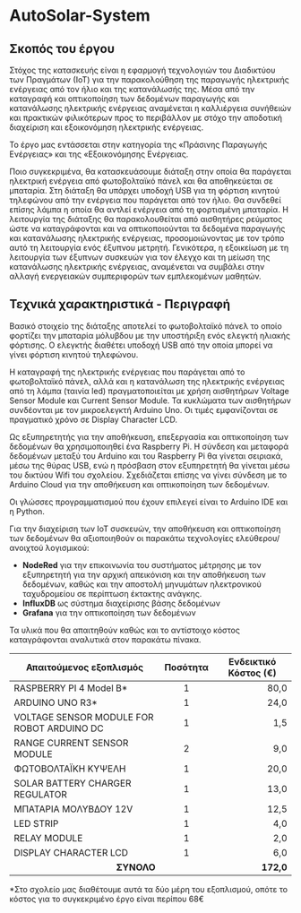 # AutoSolar-System

## Σκοπός του έργου

Στόχος της κατασκευής είναι η εφαρμογή τεχνολογιών του Διαδικτύου των Πραγμάτων (ΙοΤ) για την παρακολούθηση της παραγωγής ηλεκτρικής ενέργειας από τον ήλιο και της κατανάλωσής της. Μέσα από την καταγραφή και οπτικοποίηση των δεδομένων παραγωγής και κατανάλωσης ηλεκτρικής ενέργειας  αναμένεται η καλλιέργεια συνήθειών και πρακτικών φιλικότερων προς το περιβάλλον με στόχο την αποδοτική διαχείριση και εξοικονόμηση ηλεκτρικής ενέργειας. 

Το έργο μας εντάσσεται στην κατηγορία της «Πράσινης Παραγωγής Ενέργειας» και της «Εξοικονόμησης Ενέργειας.

Ποιο συγκεκριμένα, θα κατασκευάσουμε διάταξη στην οποία θα παράγεται ηλεκτρική ενέργεια από φωτοβολταϊκό πάνελ και θα αποθηκεύεται σε μπαταρία. Στη διάταξη θα υπάρχει υποδοχή USB για τη φόρτιση κινητού τηλεφώνου από την ενέργεια που παράγεται από τον ήλιο. Θα συνδεθεί επίσης λάμπα  η οποία θα αντλεί ενέργεια από τη φορτισμένη μπαταρία. Η λειτουργία της διάταξης θα παρακολουθείται από αισθητήρες ρεύματος ώστε να καταγράφονται και να οπτικοποιούνται  τα δεδομένα παραγωγής και κατανάλωσης ηλεκτρικής ενέργειας, προσομοιώνοντας με τον τρόπο αυτό τη λειτουργία ενός έξυπνου μετρητή. 
Γενικότερα, η εξοικείωση με τη λειτουργία των έξυπνων συσκευών για τον έλεγχο και τη μείωση της κατανάλωσης ηλεκτρικής ενέργειας, αναμένεται να συμβάλει στην αλλαγή ενεργειακών συμπεριφορών των εμπλεκομένων μαθητών. 

## Τεχνικά χαρακτηριστικά - Περιγραφή

Βασικό στοιχείο της διάταξης αποτελεί το φωτοβολταϊκό πάνελ το οποίο φορτίζει την μπαταρία μόλυβδου με την υποστήριξη ενός ελεγκτή ηλιακής φόρτισης.  Ο ελεγκτής διαθέτει υποδοχή USB από την οποία μπορεί να γίνει φόρτιση κινητού τηλεφώνου.

Η καταγραφή της ηλεκτρικής ενέργειας που παράγεται από το φωτοβολταϊκό πάνελ, αλλά και η κατανάλωση της ηλεκτρικής ενέργειας από τη λάμπα (ταινία led) πραγματοποιείται με χρήση αισθητήρων  Voltage Sensor Module και Current Sensor Module. Τα κυκλώματα των αισθητήρων συνδέονται με τον μικροελεγκτή Arduino Uno. Οι τιμές εμφανίζονται σε πραγματικό χρόνο σε Display Character LCD.

Ως εξυπηρετητής για την αποθήκευση, επεξεργασία και οπτικοποίηση των δεδομένων θα χρησιμοποιηθεί ένα Raspberry Pi. Η σύνδεση και μεταφορά δεδομένων μεταξύ του Arduino και του Raspberry Pi θα γίνεται σειριακά, μέσω της θύρας USB, ενώ η πρόσβαση στον εξυπηρετητή θα γίνεται μέσω του δικτύου Wifi του σχολείου. Σχεδιάζεται επίσης να γίνει σύνδεση με το Arduino Cloud για την αποθήκευση και οπτικοποίηση των δεδομένων.

Οι γλώσσες προγραμματισμού που έχουν επιλεγεί είναι το Arduino IDE και η Python.

Για την διαχείριση των ΙοΤ συσκευών, την αποθήκευση και οπτικοποίηση των δεδομένων θα αξιοποιηθούν οι παρακάτω τεχνολογίες ελεύθερου/ανοιχτού λογισμικού:
-	**NodeRed** για την επικοινωνία του συστήματος μέτρησης με τον εξυπηρετητή για την αρχική απεικόνιση και την αποθήκευση των δεδομένων, καθώς και την αποστολή μηνυμάτων ηλεκτρονικού ταχυδρομείου σε περίπτωση έκτακτης ανάγκης.
-	**InfluxDB** ως σύστημα διαχείρισης βάσης δεδομένων
-	**Grafana** για την οπτικοποίηση των δεδομένων

Τα υλικά που θα απαιτηθούν καθώς και το αντίστοιχο κόστος καταγράφονται αναλυτικά στον παρακάτω πίνακα.

|Απαιτούμενος εξοπλισμός |	Ποσότητα |	Ενδεικτικό Κόστος (€) |
| ----------- | ----------- | ----------- | 
| RASPBERRY PI 4 Model B* |	<div align="center">1 </div> |	<div align="right"> 80,0</div> |
| ARDUINO UNO R3* |	<div align="center">1  </div> |	<div align="right"> 24,0</div> |
|	VOLTAGE SENSOR MODULE FOR ROBOT ARDUINO DC	|	<div align="center">1 </div> |	<div align="right"> 1,5 </div> |
|	RANGE CURRENT SENSOR MODULE	|	<div align="center">2 </div> |	<div align="right"> 9,0 </div> |
|	ΦΩΤΟΒΟΛΤΑΪΚΗ ΚΥΨΕΛΗ	|	<div align="center">1 </div> |	<div align="right"> 20,0 </div> |
|	SOLAR BATTERY CHARGER REGULATOR	|	<div align="center">1 </div> |	<div align="right"> 13,0 </div> |
|	ΜΠΑΤΑΡΙΑ ΜΟΛΥΒΔΟΥ 12V	|	<div align="center">1 </div> |	<div align="right"> 12,5 </div> |
|	LED STRIP	|	<div align="center">1 </div> |	<div align="right"> 4,0 </div> |
|	RELAY MODULE	|	<div align="center">1 </div> |	<div align="right"> 2,0</div> |
|	DISPLAY CHARACTER LCD	|	<div align="center">1 </div> |	<div align="right"> 6,0</div> |
| <div align="right">**ΣΥΝΟΛΟ** </div> ||	 	 	<div align="right"> **172,0**</div> |

*Στο σχολείο μας διαθέτουμε αυτά τα δύο μέρη του εξοπλισμού, οπότε το κόστος για το συγκεκριμένο έργο είναι περίπου 68€
